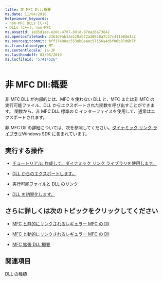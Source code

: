 ```yaml
---
title: 非 MFC Dll:概要
ms.date: 11/04/2016
helpviewer_keywords:
- non-MFC DLLs [C++]
- DLLs [C++], non-MFC
ms.assetid: 1ed5d1ee-e20c-47d7-801d-87ea26a73842
ms.openlocfilehash: 2363d9ab13e120ab72a30628a7c37c411e8de3a2
ms.sourcegitcommit: bff17488ac5538b8eaac57156a4d6f06b37d6b7f
ms.translationtype: MT
ms.contentlocale: ja-JP
ms.lasthandoff: 03/05/2019
ms.locfileid: "57414526"
---
```

# <a name="non-mfc-dlls-overview"></a>非 MFC Dll:概要

非 MFC DLL が内部的には、MFC を使わない DLL と、MFC または非 MFC の実行可能ファイル、DLL からエクスポートされた関数を呼び出すことができます。 関数から、非 MFC DLL 標準の C インターフェイスを使用して、通常はエクスポートされます。

非 MFC Dll の詳細については、次を参照してください。[ダイナミック リンク ライブラリ](/windows/desktop/dlls/dynamic-link-libraries)Windows SDK に含まれています。

## <a name="what-do-you-want-to-do"></a>実行する操作

- [チュートリアル: 作成して、ダイナミック リンク ライブラリを使用します。](../build/walkthrough-creating-and-using-a-dynamic-link-library-cpp.md)

- [DLL からのエクスポートします。](../build/exporting-from-a-dll.md)

- [実行可能ファイルと DLL のリンク](../build/linking-an-executable-to-a-dll.md)

- [DLL を初期化します。](../build/run-time-library-behavior.md#initializing-a-dll)

## <a name="what-do-you-want-to-know-more-about"></a>さらに詳しくは次のトピックをクリックしてください

- [MFC と静的にリンクされるレギュラー MFC の Dll](../build/regular-dlls-statically-linked-to-mfc.md)

- [MFC と動的にリンクされるレギュラー MFC の Dll](../build/regular-dlls-dynamically-linked-to-mfc.md)

- [MFC 拡張 DLL:概要](../build/extension-dlls-overview.md)

## <a name="see-also"></a>関連項目

[DLL の種類](../build/kinds-of-dlls.md)
